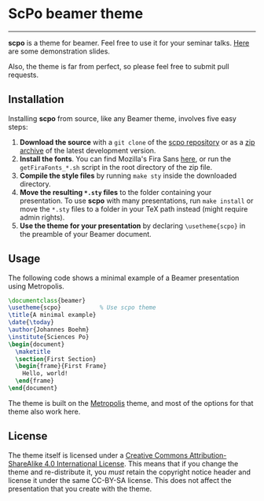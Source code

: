 # ScPo beamer theme

---

**scpo** is a theme for beamer. Feel free to use it for your seminar talks. [Here](https://github.com/jmboehm/scpo-beamer/blob/master/demo/demo.pdf) are some demonstration slides.

Also, the theme is far from perfect, so please feel free to submit pull requests.

## Installation

Installing **scpo** from source, like any Beamer theme, involves five easy
steps:

1. **Download the source** with a `git clone` of the [scpo repository](https://github.com/jmboehm/scpo-beamer)
   or as a [zip archive](https://github.com/jmboehm/scpo-beamer/archive/master.zip) of
   the latest development version.
2. **Install the fonts**. You can find Mozilla's Fira Sans [here](https://github.com/bBoxType/FiraSans), or run the `getFiraFonts_*.sh` script in the root directory of the zip file.
3. **Compile the style files** by running `make sty` inside the downloaded
    directory.
4. **Move the resulting `*.sty` files** to the folder containing your
   presentation. To use **scpo** with many presentations, run `make install`
   or move the `*.sty` files to a folder in your TeX path instead (might require
   admin rights).
5. **Use the theme for your presentation** by declaring `\usetheme{scpo}` in
    the preamble of your Beamer document.


## Usage

The following code shows a minimal example of a Beamer presentation using
Metropolis.

```latex
\documentclass{beamer}
\usetheme{scpo}           % Use scpo theme
\title{A minimal example}
\date{\today}
\author{Johannes Boehm}
\institute{Sciences Po}
\begin{document}
  \maketitle
  \section{First Section}
  \begin{frame}{First Frame}
    Hello, world!
  \end{frame}
\end{document}
```

The theme is built on the [Metropolis](https://github.com/matze/mtheme/) theme, and most of the options for that theme also work here. 

## License

The theme itself is licensed under a [Creative Commons Attribution-ShareAlike
4.0 International License](http://creativecommons.org/licenses/by-sa/4.0/). This
means that if you change the theme and re-distribute it, you *must* retain the
copyright notice header and license it under the same CC-BY-SA license. This
does not affect the presentation that you create with the theme.

